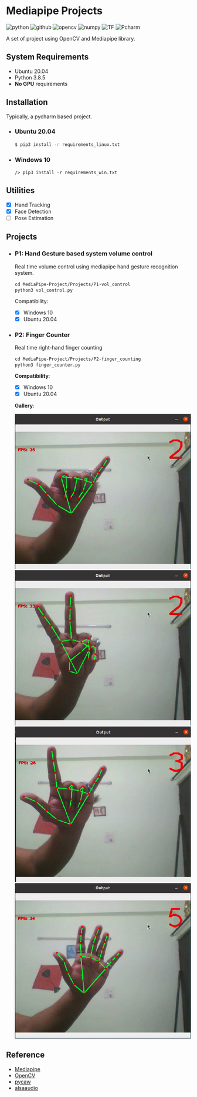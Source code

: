 # Mediapipe Projects

![python](https://img.shields.io/badge/Python-3776AB?style=for-the-badge&logo=python&logoColor=white)
![github](https://img.shields.io/badge/GitHub-100000?style=for-the-badge&logo=github&logoColor=white)
![opencv](https://img.shields.io/badge/OpenCV-27338e?style=for-the-badge&logo=OpenCV&logoColor=white)
![numpy](https://img.shields.io/badge/Numpy-777BB4?style=for-the-badge&logo=numpy&logoColor=white)
![TF](https://img.shields.io/badge/TensorFlow-FF6F00?style=for-the-badge&logo=TensorFlow&logoColor=white)
![Pcharm](https://img.shields.io/badge/PyCharm-000000.svg?&style=for-the-badge&logo=PyCharm&logoColor=white)

A set of project using OpenCV and Mediapipe library.

## System Requirements

* Ubuntu 20.04
* Python 3.8.5
* **No GPU** requirements

## Installation

Typically, a pycharm based project.

* ### Ubuntu 20.04
  ```sh
  $ pip3 install -r requirements_linux.txt
  ```
* ### Windows 10
  ```shell
  /> pip3 install -r requirements_win.txt
  ```  

## Utilities

- [X] Hand Tracking
- [X] Face Detection
- [ ] Pose Estimation

## Projects

* ### P1: Hand Gesture based system volume control
  Real time volume control using mediapipe hand gesture recognition system.
    ```shell
    cd MediaPipe-Project/Projects/P1-vol_control
    python3 vol_control.py
    ```
  Compatibility:
    - [X] Windows 10
    - [X] Ubuntu 20.04

* ### P2: Finger Counter
  Real time right-hand finger counting
    ```shell
    cd MediaPipe-Project/Projects/P2-finger_counting
    python3 finger_counter.py
    ```
  **Compatibility**:
    - [X] Windows 10
    - [X] Ubuntu 20.04
  
  **Gallery**:
  
  ![fc1](images/fc1.png) ![fc2](images/fc2.png) ![fc1](images/fc3.png) ![fc2](images/fc4.png) 
      

## Reference

* [Mediapipe](https://google.github.io/mediapipe/)
* [OpenCV](https://pypi.org/project/opencv-python/)
* [pycaw](https://github.com/AndreMiras/pycaw)
* [alsaaudio](https://pypi.org/project/pyalsaaudio/)
